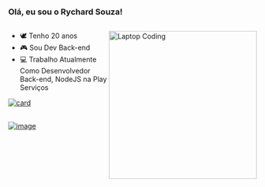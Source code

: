 ### Olá, eu sou o Rychard Souza!
##
<img src="https://github.com/rycsouza/rycsouza/blob/main/laptop.gif" min-width="300px" max-width="300px" width="300px" align="right" alt="Laptop Coding">

- 🕊 Tenho 20 anos
- 🎮 Sou Dev Back-end
- 💻 Trabalho Atualmente Como Desenvolvedor Back-end, NodeJS na Play Serviços

[![card](https://github-readme-stats.vercel.app/api?username=rycsouza&theme=merko&show_icons=true)](https://github.com/rycsouza/)
##

<a href="https://www.linkedin.com/in/rychardsouza/">![image](https://img.shields.io/badge/LinkedIn-0077B5?style=for-the-badge&logo=linkedin&logoColor=white)
